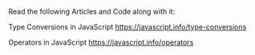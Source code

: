 Read the following Articles and Code along with it:

Type Conversions in JavaScript
https://javascript.info/type-conversions

Operators in JavaScript
https://javascript.info/operators